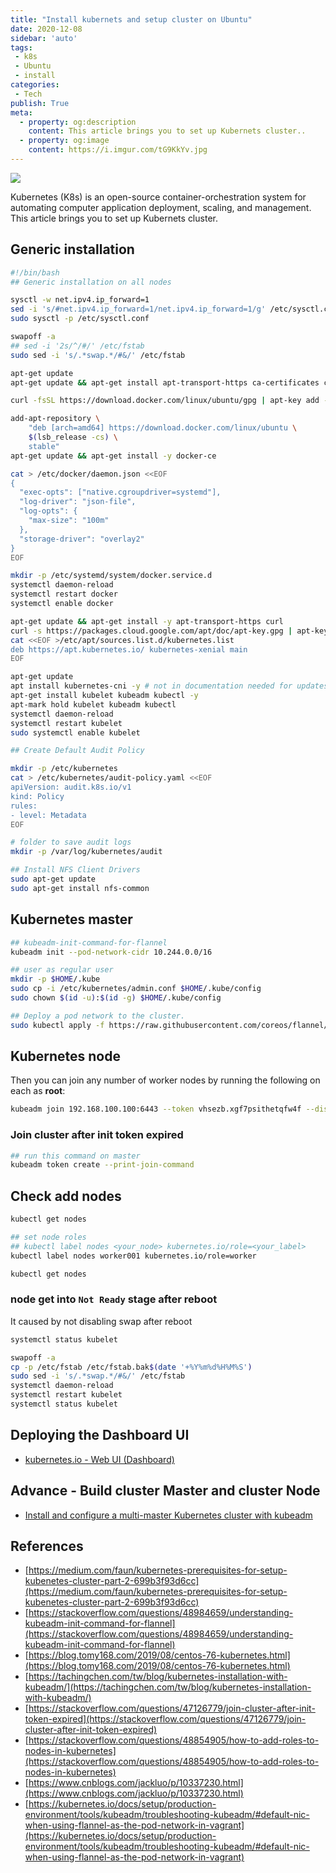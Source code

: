 ```yaml
---
title: "Install kubernets and setup cluster on Ubuntu"
date: 2020-12-08
sidebar: 'auto'
tags:
 - k8s
 - Ubuntu
 - install
categories:
 - Tech
publish: True
meta:
  - property: og:description
    content: This article brings you to set up Kubernets cluster..
  - property: og:image
    content: https://i.imgur.com/tG9KkYv.jpg
---
```


![](https://i.imgur.com/tG9KkYv.jpg)

Kubernetes (K8s) is an open-source container-orchestration system for automating computer application deployment, scaling, and management. This article brings you to set up Kubernets cluster.

## Generic installation
``` bash
#!/bin/bash
## Generic installation on all nodes

sysctl -w net.ipv4.ip_forward=1
sed -i 's/#net.ipv4.ip_forward=1/net.ipv4.ip_forward=1/g' /etc/sysctl.conf 
sudo sysctl -p /etc/sysctl.conf

swapoff -a
## sed -i '2s/^/#/' /etc/fstab
sudo sed -i 's/.*swap.*/#&/' /etc/fstab

apt-get update
apt-get update && apt-get install apt-transport-https ca-certificates curl software-properties-common -y

curl -fsSL https://download.docker.com/linux/ubuntu/gpg | apt-key add -

add-apt-repository \
    "deb [arch=amd64] https://download.docker.com/linux/ubuntu \
    $(lsb_release -cs) \
    stable"
apt-get update && apt-get install -y docker-ce

cat > /etc/docker/daemon.json <<EOF
{
  "exec-opts": ["native.cgroupdriver=systemd"],
  "log-driver": "json-file",
  "log-opts": {
    "max-size": "100m"
  },
  "storage-driver": "overlay2"
}
EOF

mkdir -p /etc/systemd/system/docker.service.d
systemctl daemon-reload
systemctl restart docker
systemctl enable docker

apt-get update && apt-get install -y apt-transport-https curl
curl -s https://packages.cloud.google.com/apt/doc/apt-key.gpg | apt-key add -
cat <<EOF >/etc/apt/sources.list.d/kubernetes.list
deb https://apt.kubernetes.io/ kubernetes-xenial main
EOF

apt-get update
apt install kubernetes-cni -y # not in documentation needed for updates
apt-get install kubelet kubeadm kubectl -y
apt-mark hold kubelet kubeadm kubectl
systemctl daemon-reload
systemctl restart kubelet
sudo systemctl enable kubelet

## Create Default Audit Policy

mkdir -p /etc/kubernetes
cat > /etc/kubernetes/audit-policy.yaml <<EOF
apiVersion: audit.k8s.io/v1
kind: Policy
rules:
- level: Metadata
EOF

# folder to save audit logs
mkdir -p /var/log/kubernetes/audit

## Install NFS Client Drivers
sudo apt-get update
sudo apt-get install nfs-common

```

## Kubernetes master
``` bash
## kubeadm-init-command-for-flannel
kubeadm init --pod-network-cidr 10.244.0.0/16

## user as regular user
mkdir -p $HOME/.kube                                                       
sudo cp -i /etc/kubernetes/admin.conf $HOME/.kube/config                   
sudo chown $(id -u):$(id -g) $HOME/.kube/config

## Deploy a pod network to the cluster.                                   
sudo kubectl apply -f https://raw.githubusercontent.com/coreos/flannel/master/Documentation/kube-flannel.yml
```

## Kubernetes node
Then you can join any number of worker nodes by running the following on each as **root**:
``` bash
kubeadm join 192.168.100.100:6443 --token vhsezb.xgf7psithetqfw4f --discovery-token-ca-cert-hash sha256:3f60a1ed0db62dea0c53d5c0961fe6bf539d66e84201969568b9f4ceb39c13a6
```
### Join cluster after init token expired
``` bash
## run this command on master
kubeadm token create --print-join-command
```

## Check add nodes
``` bash
kubectl get nodes

## set node roles
## kubectl label nodes <your_node> kubernetes.io/role=<your_label>
kubectl label nodes worker001 kubernetes.io/role=worker

kubectl get nodes
```
### node get into `Not Ready` stage after reboot
It caused by not disabling swap after reboot
``` bash
systemctl status kubelet

swapoff -a
cp -p /etc/fstab /etc/fstab.bak$(date '+%Y%m%d%H%M%S')
sudo sed -i 's/.*swap.*/#&/' /etc/fstab
systemctl daemon-reload
systemctl restart kubelet
systemctl status kubelet
```

## Deploying the Dashboard UI 
- [kubernetes.io - Web UI (Dashboard)](https://kubernetes.io/docs/tasks/access-application-cluster/web-ui-dashboard/)

## Advance - Build cluster Master and cluster Node
- [Install and configure a multi-master Kubernetes cluster with kubeadm
](https://dockerlabs.collabnix.com/kubernetes/beginners/Install-and-configure-a-multi-master-Kubernetes-cluster-with-kubeadm.html)

## References
- [https://medium.com/faun/kubernetes-prerequisites-for-setup-kubenetes-cluster-part-2-699b3f93d6cc](https://medium.com/faun/kubernetes-prerequisites-for-setup-kubenetes-cluster-part-2-699b3f93d6cc)
- [https://stackoverflow.com/questions/48984659/understanding-kubeadm-init-command-for-flannel](https://stackoverflow.com/questions/48984659/understanding-kubeadm-init-command-for-flannel)
- [https://blog.tomy168.com/2019/08/centos-76-kubernetes.html](https://blog.tomy168.com/2019/08/centos-76-kubernetes.html)
- [https://tachingchen.com/tw/blog/kubernetes-installation-with-kubeadm/](https://tachingchen.com/tw/blog/kubernetes-installation-with-kubeadm/)
- [https://stackoverflow.com/questions/47126779/join-cluster-after-init-token-expired](https://stackoverflow.com/questions/47126779/join-cluster-after-init-token-expired)
- [https://stackoverflow.com/questions/48854905/how-to-add-roles-to-nodes-in-kubernetes](https://stackoverflow.com/questions/48854905/how-to-add-roles-to-nodes-in-kubernetes)
- [https://www.cnblogs.com/jackluo/p/10337230.html](https://www.cnblogs.com/jackluo/p/10337230.html)
- [https://kubernetes.io/docs/setup/production-environment/tools/kubeadm/troubleshooting-kubeadm/#default-nic-when-using-flannel-as-the-pod-network-in-vagrant](https://kubernetes.io/docs/setup/production-environment/tools/kubeadm/troubleshooting-kubeadm/#default-nic-when-using-flannel-as-the-pod-network-in-vagrant)
